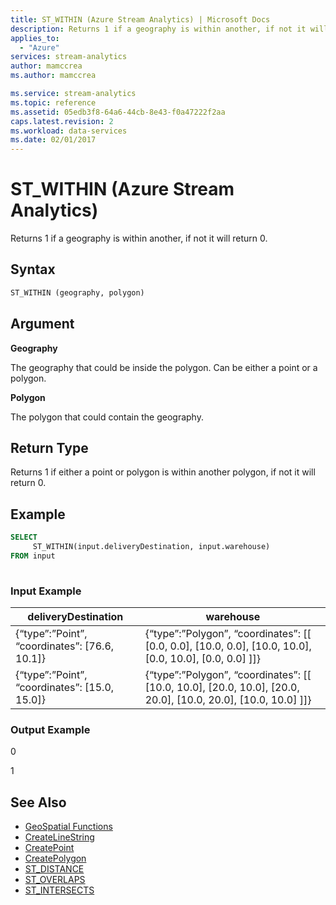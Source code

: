 ```yaml
---
title: ST_WITHIN (Azure Stream Analytics) | Microsoft Docs
description: Returns 1 if a geography is within another, if not it will return 0.
applies_to: 
  - "Azure"
services: stream-analytics
author: mamccrea
ms.author: mamccrea

ms.service: stream-analytics
ms.topic: reference
ms.assetid: 05edb3f8-64a6-44cb-8e43-f0a47222f2aa
caps.latest.revision: 2
ms.workload: data-services
ms.date: 02/01/2017
---
```

# ST_WITHIN (Azure Stream Analytics)
  Returns 1 if a geography is within another, if not it will return 0.  
  
 ## Syntax  
  
```SQL   
ST_WITHIN (geography, polygon)  
```  
  
## Argument  
 **Geography**  
  
 The geography that could be inside the polygon. Can be either a point or a polygon.  
  
 **Polygon**  
  
 The polygon that could contain the geography.  
  
## Return Type  
 Returns 1 if either a point or polygon is within another polygon, if not it will return 0.  
  
## Example  
  
```SQL  
SELECT  
     ST_WITHIN(input.deliveryDestination, input.warehouse)  
FROM input  
  
```  
  
### Input Example  
  
|deliveryDestination|warehouse|  
|-------------------------|---------------|  
|{“type”:”Point”, “coordinates”: [76.6, 10.1]}|{“type”:”Polygon”, “coordinates”: [[ [0.0, 0.0], [10.0, 0.0], [10.0, 10.0], [0.0, 10.0], [0.0, 0.0] ]]}|  
|{“type”:”Point”, “coordinates”: [15.0, 15.0]}|{“type”:”Polygon”, “coordinates”: [[ [10.0, 10.0], [20.0, 10.0], [20.0, 20.0], [10.0, 20.0], [10.0, 10.0] ]]}|  
  
### Output Example  
 0  
  
 1  
  
## See Also  

* [GeoSpatial Functions](geospatial-functions.md)
* [CreateLineString](createlinestring.md)
* [CreatePoint](createpoint.md)
* [CreatePolygon](createpolygon.md)
* [ST_DISTANCE](st-distance.md)
* [ST_OVERLAPS](st-overlaps.md)
* [ST_INTERSECTS](st-intersects.md)

